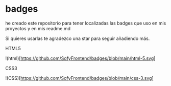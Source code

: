 # badges

he creado este repositorio para tener localizadas las badges que uso en mis proyectos y en mis readme.md 

Si quieres usarlas te agradezco una star para seguir añadiendo más. 

HTML5

!(html)[https://github.com/SofyFrontend/badges/blob/main/html-5.svg]


CSS3

!(CSS)[https://github.com/SofyFrontend/badges/blob/main/css-3.svg]
